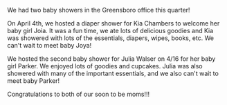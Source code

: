 We had two baby showers in the Greensboro office this quarter!

On April 4th, we hosted a diaper shower for Kia Chambers to welcome her baby girl Joia.  It was a fun time, we ate lots of delicious goodies and Kia was showered with lots of the essentials, diapers, wipes, books, etc.  We can't wait to meet baby Joya!

We hosted the second baby shower for Julia Walser on 4/16 for her baby girl Parker.  We enjoyed lots of goodies and cupcakes.  Julia was also showered with many of the important essentials, and we also can't wait to meet baby Parker!

Congratulations to both of our soon to be moms!!!


